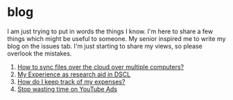 # blog

I am just trying to put in words the things I know. I'm here to share a few things which might be useful to someone. My senior inspired me to write my blog on the issues tab. I'm just starting to share my views, so please overlook the mistakes.

1. [How to sync files over the cloud over multiple computers?](https://github.com/nishanthsolomon/blog/issues/1)
2. [My Experience as research aid in DSCL](https://github.com/nishanthsolomon/blog/issues/2)
3. [How do I keep track of my expenses?](https://github.com/nishanthsolomon/blog/issues/3)
4. [Stop wasting time on YouTube Ads](https://github.com/nishanthsolomon/blog/issues/4)
